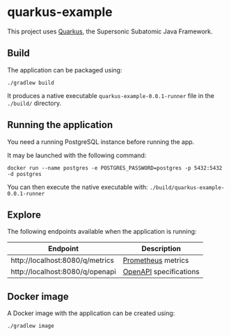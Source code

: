 # quarkus-example

This project uses [Quarkus](https://quarkus.io), the Supersonic Subatomic Java Framework.

## Build

The application can be packaged using:

```shell script
./gradlew build
```

It produces a native executable `quarkus-example-0.0.1-runner` file in the `./build/` directory.

## Running the application

You need a running PostgreSQL instance before running the app.

It may be launched with the following command:

```shell script
docker run --name postgres -e POSTGRES_PASSWORD=postgres -p 5432:5432 -d postgres
```

You can then execute the native executable with: `./build/quarkus-example-0.0.1-runner`

## Explore

The following endpoints available when the application is running:

| Endpoint                        | Description                                 |
| ------------------------------- | ------------------------------------------- |
| http://localhost:8080/q/metrics | [Prometheus](https://prometheus.io) metrics |
| http://localhost:8080/q/openapi | [OpenAPI](https://github.com/OAI/OpenAPI-Specification/blob/main/versions/3.0.0.md) specifications |

## Docker image

A Docker image with the application can be created using:

```shell script
./gradlew image
```
